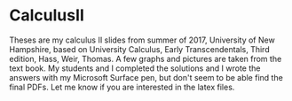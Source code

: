 # CalculusII
Theses are my calculus II slides from summer of 2017, University of New Hampshire, based on University Calculus, Early Transcendentals, Third edition, Hass, Weir, Thomas.
A few graphs and pictures are taken from the text book.
My students and I completed the solutions and I wrote the answers with my Microsoft Surface pen, 
but don't seem to be able find the final PDFs. Let me know if you are interested in the latex files.

